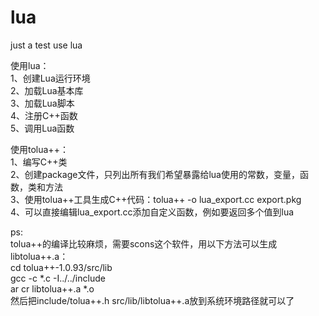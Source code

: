 # lua
just a test use lua

使用lua：  
1、创建Lua运行环境  
2、加载Lua基本库  
3、加载Lua脚本  
4、注册C++函数  
5、调用Lua函数  
  
使用tolua++：  
1、编写C++类  
2、创建package文件，只列出所有我们希望暴露给lua使用的常数，变量，函数，类和方法  
3、使用tolua++工具生成C++代码：tolua++ -o lua_export.cc export.pkg  
4、可以直接编辑lua_export.cc添加自定义函数，例如要返回多个值到lua  
  
ps:  
tolua++的编译比较麻烦，需要scons这个软件，用以下方法可以生成libtolua++.a：  
  cd tolua++-1.0.93/src/lib  
  gcc -c *.c -I../../include  
  ar cr libtolua++.a *.o  
然后把include/tolua++.h src/lib/libtolua++.a放到系统环境路径就可以了  